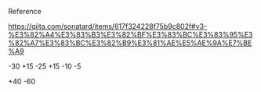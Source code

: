 Reference

https://qiita.com/sonatard/items/617f324228f75b9c802f#v3-%E3%82%A4%E3%83%B3%E3%82%BF%E3%83%BC%E3%83%95%E3%82%A7%E3%83%BC%E3%82%B9%E3%81%AE%E5%AE%9A%E7%BE%A9

-30
+15
-25
+15
-10
-5

+40
-60
